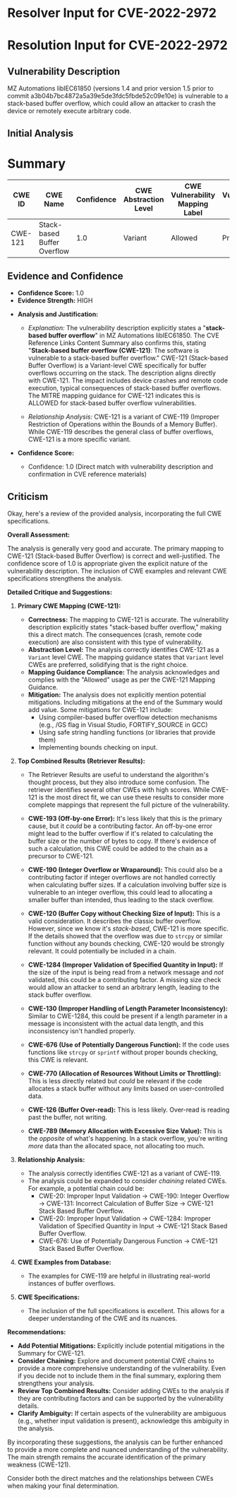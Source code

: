 # Resolver Input for CVE-2022-2972

# Resolution Input for CVE-2022-2972

## Vulnerability Description
MZ Automations libIEC61850 (versions 1.4 and prior version 1.5 prior to commit a3b04b7bc4872a5a39e5de3fdc5fbde52c09e10e) is vulnerable to a stack-based buffer overflow, which could allow an attacker to crash the device or remotely execute arbitrary code.

## Initial Analysis
# Summary
| CWE ID | CWE Name | Confidence | CWE Abstraction Level | CWE Vulnerability Mapping Label | CWE-Vulnerability Mapping Notes |
|---|---|---|---|---|---|
| CWE-121 | Stack-based Buffer Overflow | 1.0 | Variant | Allowed | Primary CWE |

## Evidence and Confidence

*   **Confidence Score:** 1.0
*   **Evidence Strength:** HIGH

- **Analysis and Justification:**  
  - *Explanation:* The vulnerability description explicitly states a "**stack-based buffer overflow**" in MZ Automations libIEC61850. The CVE Reference Links Content Summary also confirms this, stating "**Stack-based buffer overflow (CWE-121)**: The software is vulnerable to a stack-based buffer overflow." CWE-121 (Stack-based Buffer Overflow) is a Variant-level CWE specifically for buffer overflows occurring on the stack. The description aligns directly with CWE-121. The impact includes device crashes and remote code execution, typical consequences of stack-based buffer overflows. The MITRE mapping guidance for CWE-121 indicates this is ALLOWED for stack-based buffer overflow vulnerabilities.

  - *Relationship Analysis:* CWE-121 is a variant of CWE-119 (Improper Restriction of Operations within the Bounds of a Memory Buffer). While CWE-119 describes the general class of buffer overflows, CWE-121 is a more specific variant.

- **Confidence Score:**  
  - Confidence: 1.0 (Direct match with vulnerability description and confirmation in CVE reference materials)

## Criticism
Okay, here's a review of the provided analysis, incorporating the full CWE specifications.

**Overall Assessment:**

The analysis is generally very good and accurate. The primary mapping to CWE-121 (Stack-based Buffer Overflow) is correct and well-justified. The confidence score of 1.0 is appropriate given the explicit nature of the vulnerability description. The inclusion of CWE examples and relevant CWE specifications strengthens the analysis.

**Detailed Critique and Suggestions:**

1.  **Primary CWE Mapping (CWE-121):**

    *   **Correctness:** The mapping to CWE-121 is accurate. The vulnerability description explicitly states "stack-based buffer overflow," making this a direct match. The consequences (crash, remote code execution) are also consistent with this type of vulnerability.
    *   **Abstraction Level:** The analysis correctly identifies CWE-121 as a `Variant` level CWE. The mapping guidance states that `Variant` level CWEs are preferred, solidifying that is the right choice.
    *   **Mapping Guidance Compliance:** The analysis acknowledges and complies with the "Allowed" usage as per the CWE-121 Mapping Guidance.
    *   **Mitigation:**  The analysis does not explicitly mention potential mitigations. Including mitigations at the end of the Summary would add value. Some mitigations for CWE-121 include:
        *   Using compiler-based buffer overflow detection mechanisms (e.g., /GS flag in Visual Studio, FORTIFY_SOURCE in GCC)
        *   Using safe string handling functions (or libraries that provide them)
        *   Implementing bounds checking on input.

2.  **Top Combined Results (Retriever Results):**

    *   The Retriever Results are useful to understand the algorithm's thought process, but they also introduce some confusion. The retriever identifies several other CWEs with high scores. While CWE-121 is the most direct fit, we can use these results to consider more complete mappings that represent the full picture of the vulnerability.

    *   **CWE-193 (Off-by-one Error):**  It's less likely that this is the primary cause, but it *could* be a contributing factor. An off-by-one error might lead to the buffer overflow if it's related to calculating the buffer size or the number of bytes to copy. If there's evidence of such a calculation, this CWE could be added to the chain as a precursor to CWE-121.

    *   **CWE-190 (Integer Overflow or Wraparound):** This could also be a contributing factor if integer overflows are not handled correctly when calculating buffer sizes. If a calculation involving buffer size is vulnerable to an integer overflow, this could lead to allocating a smaller buffer than intended, thus leading to the stack overflow.

    *   **CWE-120 (Buffer Copy without Checking Size of Input):** This is a valid consideration. It describes the classic buffer overflow. However, since we know it's *stack-based*, CWE-121 is more specific. If the details showed that the overflow was due to `strcpy` or similar function without any bounds checking, CWE-120 would be strongly relevant. It could potentially be included in a chain.

    *   **CWE-1284 (Improper Validation of Specified Quantity in Input):** If the size of the input is being read from a network message and *not* validated, this could be a contributing factor. A missing size check would allow an attacker to send an arbitrary length, leading to the stack buffer overflow.

    *   **CWE-130 (Improper Handling of Length Parameter Inconsistency):** Similar to CWE-1284, this could be present if a length parameter in a message is inconsistent with the actual data length, and this inconsistency isn't handled properly.

    *   **CWE-676 (Use of Potentially Dangerous Function):** If the code uses functions like `strcpy` or `sprintf` without proper bounds checking, this CWE is relevant.

    *   **CWE-770 (Allocation of Resources Without Limits or Throttling):** This is less directly related but *could* be relevant if the code allocates a stack buffer without any limits based on user-controlled data.

    *   **CWE-126 (Buffer Over-read):** This is less likely. Over-read is reading past the buffer, not writing.

    *   **CWE-789 (Memory Allocation with Excessive Size Value):** This is the *opposite* of what's happening. In a stack overflow, you're writing *more* data than the allocated space, not allocating too much.

3.  **Relationship Analysis:**

    *   The analysis correctly identifies CWE-121 as a variant of CWE-119.
    *   The analysis could be expanded to consider *chaining* related CWEs. For example, a potential chain could be:
        * CWE-20: Improper Input Validation -> CWE-190: Integer Overflow -> CWE-131: Incorrect Calculation of Buffer Size -> CWE-121 Stack Based Buffer Overflow.
        * CWE-20: Improper Input Validation -> CWE-1284: Improper Validation of Specified Quantity in Input -> CWE-121 Stack Based Buffer Overflow.
        * CWE-676: Use of Potentially Dangerous Function -> CWE-121 Stack Based Buffer Overflow.

4.  **CWE Examples from Database:**

    *   The examples for CWE-119 are helpful in illustrating real-world instances of buffer overflows.

5.  **CWE Specifications:**

    *   The inclusion of the full specifications is excellent. This allows for a deeper understanding of the CWE and its nuances.

**Recommendations:**

*   **Add Potential Mitigations:**  Explicitly include potential mitigations in the Summary for CWE-121.
*   **Consider Chaining:** Explore and document potential CWE chains to provide a more comprehensive understanding of the vulnerability.  Even if you decide not to include them in the final summary, exploring them strengthens your analysis.
*   **Review Top Combined Results:**  Consider adding CWEs to the analysis if they are contributing factors and can be supported by the vulnerability details.
*   **Clarify Ambiguity:** If certain aspects of the vulnerability are ambiguous (e.g., whether input validation is present), acknowledge this ambiguity in the analysis.

By incorporating these suggestions, the analysis can be further enhanced to provide a more complete and nuanced understanding of the vulnerability. The main strength remains the accurate identification of the primary weakness (CWE-121).

Consider both the direct matches and the relationships between CWEs
when making your final determination.
        